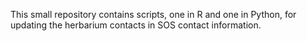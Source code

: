 This small repository contains scripts, one in R and one in Python, for updating the herbarium contacts in SOS contact information.
